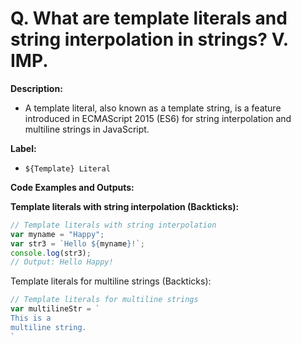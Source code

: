 # Q. What are template literals and string interpolation in strings? V. IMP.

**Description:**
- A template literal, also known as a template string, is a feature introduced in ECMAScript 2015 (ES6) for string interpolation and multiline strings in JavaScript.

**Label:**
- `${Template} Literal`

**Code Examples and Outputs:**

**Template literals with string interpolation (Backticks):**
```javascript
// Template literals with string interpolation
var myname = "Happy";
var str3 = `Hello ${myname}!`;
console.log(str3);
// Output: Hello Happy!

```
Template literals for multiline strings (Backticks):
```js
// Template literals for multiline strings
var multilineStr = `
This is a
multiline string.
`

```